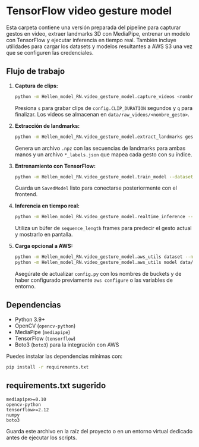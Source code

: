 # TensorFlow video gesture model

Esta carpeta contiene una versión preparada del pipeline para capturar gestos en
video, extraer landmarks 3D con MediaPipe, entrenar un modelo con TensorFlow y
ejecutar inferencia en tiempo real. También incluye utilidades para cargar los
datasets y modelos resultantes a AWS S3 una vez que se configuren las
credenciales.

## Flujo de trabajo

1. **Captura de clips:**
   ```bash
   python -m Hellen_model_RN.video_gesture_model.capture_videos <nombre_gesto>
   ```
   Presiona `s` para grabar clips de `config.CLIP_DURATION` segundos y `q` para
   finalizar. Los videos se almacenan en `data/raw_videos/<nombre_gesto>`.

2. **Extracción de landmarks:**
   ```bash
   python -m Hellen_model_RN.video_gesture_model.extract_landmarks gesto1 gesto2 ...
   ```
   Genera un archivo `.npz` con las secuencias de landmarks para ambas manos y un
   archivo `*_labels.json` que mapea cada gesto con su índice.

3. **Entrenamiento con TensorFlow:**
   ```bash
   python -m Hellen_model_RN.video_gesture_model.train_model --dataset path/al/dataset.npz --labels path/a/labels.json
   ```
   Guarda un `SavedModel` listo para conectarse posteriormente con el frontend.

4. **Inferencia en tiempo real:**
   ```bash
   python -m Hellen_model_RN.video_gesture_model.realtime_inference --model-dir data/models/gesture_model_YYYYMMDD_HHMMSS
   ```
   Utiliza un búfer de `sequence_length` frames para predecir el gesto actual y
   mostrarlo en pantalla.

5. **Carga opcional a AWS:**
   ```bash
   python -m Hellen_model_RN.video_gesture_model.aws_utils dataset --name gesture_dataset
   python -m Hellen_model_RN.video_gesture_model.aws_utils model data/models/gesture_model_YYYYMMDD_HHMMSS
   ```
   Asegúrate de actualizar `config.py` con los nombres de buckets y de haber
   configurado previamente `aws configure` o las variables de entorno.

## Dependencias

- Python 3.9+
- OpenCV (`opencv-python`)
- MediaPipe (`mediapipe`)
- TensorFlow (`tensorflow`)
- Boto3 (`boto3`) para la integración con AWS

Puedes instalar las dependencias mínimas con:

```bash
pip install -r requirements.txt
```

## requirements.txt sugerido

```
mediapipe>=0.10
opencv-python
tensorflow>=2.12
numpy
boto3
```

Guarda este archivo en la raíz del proyecto o en un entorno virtual dedicado
antes de ejecutar los scripts.
